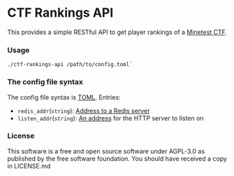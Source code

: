 # CTF Rankings API

This provides a simple RESTful API to get player rankings of a [Minetest CTF](https://github.com/MT-CTF/capturetheflag).

### Usage

```
./ctf-rankings-api /path/to/config.toml`
```

### The config file syntax

The config file syntax is [TOML](https://toml.io). Entries:

 - `redis_addr`(`string`): [Address to a Redis server](https://docs.rs/redis/0.23.0/redis/struct.Client.html)
 - `listen_addr`(`string`): [An address](https://docs.rs/tide/latest/tide/listener/trait.ToListener.html) for the HTTP server to listen on

### License

This software is a free and open source software under AGPL-3.0 as published by the free software foundation. You should have received a copy in LICENSE.md
